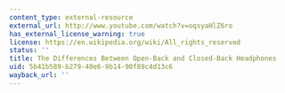 ```yaml
---
content_type: external-resource
external_url: http://www.youtube.com/watch?v=oqsyaHlZ6ro
has_external_license_warning: true
license: https://en.wikipedia.org/wiki/All_rights_reserved
status: ''
title: The Differences Between Open-Back and Closed-Back Headphones
uid: 5b41b589-b279-40e6-9b14-90f89c4d13c6
wayback_url: ''
---
```

